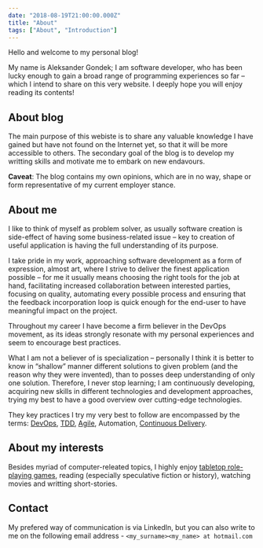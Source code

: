 ```yaml
---
date: "2018-08-19T21:00:00.000Z"
title: "About"
tags: ["About", "Introduction"]
---
```


Hello and welcome to my personal blog!

My name is Aleksander Gondek; I am software developer, who has been lucky enough to gain a broad range of programming experiences so far – which I intend to share on this very website. I deeply hope you will enjoy reading its contents!

## About blog
The main purpose of this webiste is to share any valuable knowledge I have gained but have not found on the Internet yet, so that it will be more accessible to others.
The secondary goal of the blog is to develop my writting skills and motivate me to embark on new endavours.

**Caveat**: The blog contains my own opinions, which are in no way, shape or form representative of my current employer stance.

## About me
I like to think of myself as problem solver, as usually software creation is side-effect of having some business-related issue – key to creation of useful application is having the full understanding of its purpose. 

I take pride in my work, approaching software development as a form of expression, almost art, where I strive to deliver the finest application possible – for me it usually means choosing the right tools for the job at hand,  facilitating increased collaboration between interested parties, focusing on quality, automating every possible process and ensuring that the feedback incorporation loop is quick enough for the end-user to have meaningful impact on the project. 

Throughout my career I have become a firm believer in the DevOps movement, as its ideas strongly resonate with my personal experiences and seem to encourage best practices. 

What I am not a believer of is specialization – personally I think it is better to know in “shallow” manner different solutions to given problem (and the reason why they were invented), than to posses deep understanding of only one solution. 
Therefore, I never stop learning; I am continuously developing, acquiring new skills in different technologies and development approaches, trying my best to have a good overview over cutting-edge technologies.

They key practices I try my very best to follow are encompassed by the terms: [DevOps](https://martinfowler.com/bliki/DevOpsCulture.html), [TDD](https://www.codecademy.com/articles/tdd-red-green-refactor), [Agile](http://agilemanifesto.org), Automation, [Continuous Delivery](https://continuousdelivery.com).

## About my interests
Besides myriad of computer-releated topics, I highly enjoy [tabletop role-playing games](https://en.wikipedia.org/wiki/Tabletop_role-playing_game), reading (especially speculative fiction or history), watching movies and writting short-stories.

## Contact
My prefered way of communication is via LinkedIn, but you can also write to me on the following email address - ```<my_surname><my_name> at hotmail.com```
